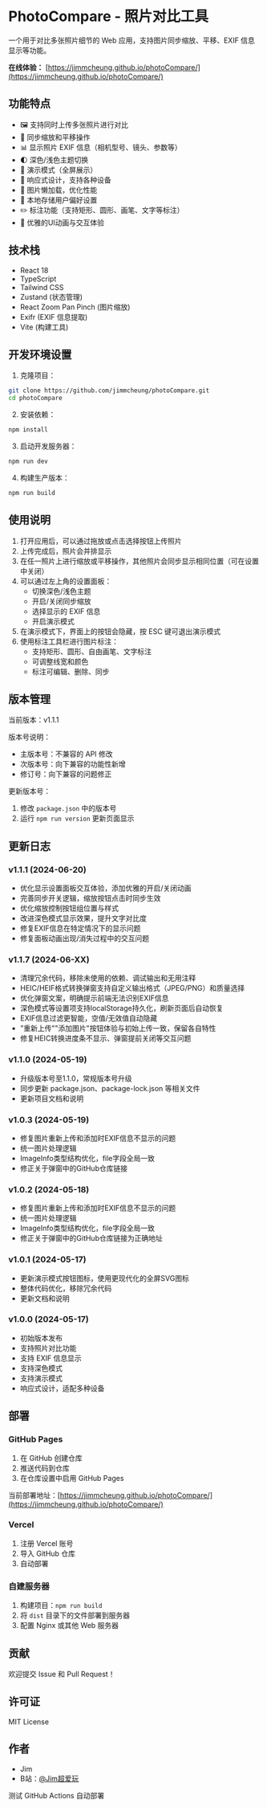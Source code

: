 # PhotoCompare - 照片对比工具

一个用于对比多张照片细节的 Web 应用，支持图片同步缩放、平移、EXIF 信息显示等功能。

**在线体验：** [https://jimmcheung.github.io/photoCompare/](https://jimmcheung.github.io/photoCompare/)

## 功能特点

- 🖼️ 支持同时上传多张照片进行对比
- 🔄 同步缩放和平移操作
- 📊 显示照片 EXIF 信息（相机型号、镜头、参数等）
- 🌓 深色/浅色主题切换
- 🎯 演示模式（全屏展示）
- 📱 响应式设计，支持各种设备
- 🚀 图片懒加载，优化性能
- 💾 本地存储用户偏好设置
- ✏️ 标注功能（支持矩形、圆形、画笔、文字等标注）
- 🎨 优雅的UI动画与交互体验

## 技术栈

- React 18
- TypeScript
- Tailwind CSS
- Zustand (状态管理)
- React Zoom Pan Pinch (图片缩放)
- Exifr (EXIF 信息提取)
- Vite (构建工具)

## 开发环境设置

1. 克隆项目：
```bash
git clone https://github.com/jimmcheung/photoCompare.git
cd photoCompare
```

2. 安装依赖：
```bash
npm install
```

3. 启动开发服务器：
```bash
npm run dev
```

4. 构建生产版本：
```bash
npm run build
```

## 使用说明

1. 打开应用后，可以通过拖放或点击选择按钮上传照片
2. 上传完成后，照片会并排显示
3. 在任一照片上进行缩放或平移操作，其他照片会同步显示相同位置（可在设置中关闭）
4. 可以通过左上角的设置面板：
   - 切换深色/浅色主题
   - 开启/关闭同步缩放
   - 选择显示的 EXIF 信息
   - 开启演示模式
5. 在演示模式下，界面上的按钮会隐藏，按 ESC 键可退出演示模式
6. 使用标注工具栏进行图片标注：
   - 支持矩形、圆形、自由画笔、文字标注
   - 可调整线宽和颜色
   - 标注可编辑、删除、同步

## 版本管理

当前版本：v1.1.1

版本号说明：
- 主版本号：不兼容的 API 修改
- 次版本号：向下兼容的功能性新增
- 修订号：向下兼容的问题修正

更新版本号：
1. 修改 `package.json` 中的版本号
2. 运行 `npm run version` 更新页面显示

## 更新日志

### v1.1.1 (2024-06-20)
- 优化显示设置面板交互体验，添加优雅的开启/关闭动画
- 完善同步开关逻辑，缩放按钮点击时同步生效
- 优化缩放控制按钮组位置与样式
- 改进深色模式显示效果，提升文字对比度
- 修复EXIF信息在特定情况下的显示问题
- 修复面板动画出现/消失过程中的交互问题

### v1.1.7 (2024-06-XX)
- 清理冗余代码，移除未使用的依赖、调试输出和无用注释
- HEIC/HEIF格式转换弹窗支持自定义输出格式（JPEG/PNG）和质量选择
- 优化弹窗文案，明确提示前端无法识别EXIF信息
- 深色模式等设置项支持localStorage持久化，刷新页面后自动恢复
- EXIF信息过滤更智能，空值/无效值自动隐藏
- "重新上传""添加图片"按钮体验与初始上传一致，保留各自特性
- 修复HEIC转换进度条不显示、弹窗提前关闭等交互问题

### v1.1.0 (2024-05-19)
- 升级版本号至1.1.0，常规版本号升级
- 同步更新 package.json、package-lock.json 等相关文件
- 更新项目文档和说明

### v1.0.3 (2024-05-19)
- 修复图片重新上传和添加时EXIF信息不显示的问题
- 统一图片处理逻辑
- ImageInfo类型结构优化，file字段全局一致
- 修正关于弹窗中的GitHub仓库链接

### v1.0.2 (2024-05-18)
- 修复图片重新上传和添加时EXIF信息不显示的问题
- 统一图片处理逻辑
- ImageInfo类型结构优化，file字段全局一致
- 修正关于弹窗中的GitHub仓库链接为正确地址

### v1.0.1 (2024-05-17)
- 更新演示模式按钮图标，使用更现代化的全屏SVG图标
- 整体代码优化，移除冗余代码
- 更新文档和说明

### v1.0.0 (2024-05-17)
- 初始版本发布
- 支持照片对比功能
- 支持 EXIF 信息显示
- 支持深色模式
- 支持演示模式
- 响应式设计，适配多种设备

## 部署

### GitHub Pages
1. 在 GitHub 创建仓库
2. 推送代码到仓库
3. 在仓库设置中启用 GitHub Pages

当前部署地址：[https://jimmcheung.github.io/photoCompare/](https://jimmcheung.github.io/photoCompare/)

### Vercel
1. 注册 Vercel 账号
2. 导入 GitHub 仓库
3. 自动部署

### 自建服务器
1. 构建项目：`npm run build`
2. 将 `dist` 目录下的文件部署到服务器
3. 配置 Nginx 或其他 Web 服务器

## 贡献

欢迎提交 Issue 和 Pull Request！

## 许可证

MIT License

## 作者

- Jim
- B站：[@Jim超爱玩](https://space.bilibili.com/13818699)

测试 GitHub Actions 自动部署
